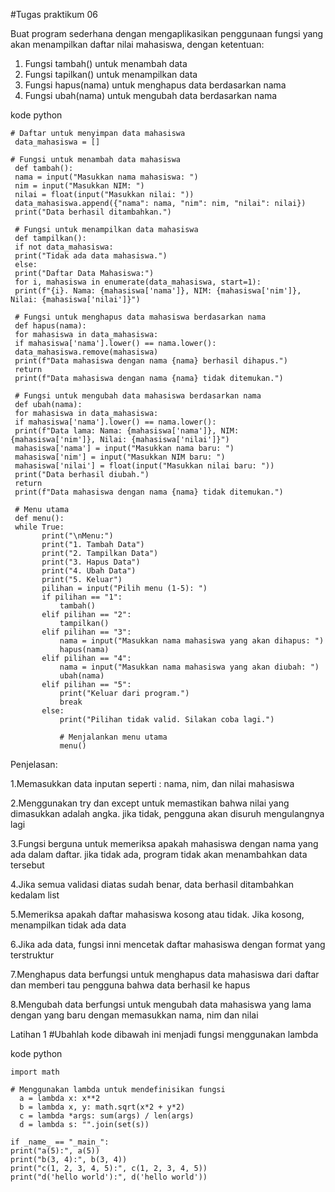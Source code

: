 #Tugas praktikum 06

Buat program sederhana dengan mengaplikasikan penggunaan fungsi
yang akan menampilkan daftar nilai mahasiswa, dengan ketentuan:
1. Fungsi tambah() untuk menambah data
2. Fungsi tapilkan() untuk menampilkan data
3. Fungsi hapus(nama) untuk menghapus data berdasarkan nama
4. Fungsi ubah(nama) untuk mengubah data berdasarkan nama

kode python

    # Daftar untuk menyimpan data mahasiswa
     data_mahasiswa = []

    # Fungsi untuk menambah data mahasiswa
     def tambah():
     nama = input("Masukkan nama mahasiswa: ")
     nim = input("Masukkan NIM: ")
     nilai = float(input("Masukkan nilai: "))
     data_mahasiswa.append({"nama": nama, "nim": nim, "nilai": nilai})
     print("Data berhasil ditambahkan.")

     # Fungsi untuk menampilkan data mahasiswa
     def tampilkan():
     if not data_mahasiswa:
     print("Tidak ada data mahasiswa.")
     else:
     print("Daftar Data Mahasiswa:")
     for i, mahasiswa in enumerate(data_mahasiswa, start=1):
     print(f"{i}. Nama: {mahasiswa['nama']}, NIM: {mahasiswa['nim']}, Nilai: {mahasiswa['nilai']}")

     # Fungsi untuk menghapus data mahasiswa berdasarkan nama
     def hapus(nama):
     for mahasiswa in data_mahasiswa:
     if mahasiswa['nama'].lower() == nama.lower():
     data_mahasiswa.remove(mahasiswa)
     print(f"Data mahasiswa dengan nama {nama} berhasil dihapus.")
     return
     print(f"Data mahasiswa dengan nama {nama} tidak ditemukan.")

     # Fungsi untuk mengubah data mahasiswa berdasarkan nama
     def ubah(nama):
     for mahasiswa in data_mahasiswa:
     if mahasiswa['nama'].lower() == nama.lower():
     print(f"Data lama: Nama: {mahasiswa['nama']}, NIM: {mahasiswa['nim']}, Nilai: {mahasiswa['nilai']}")
     mahasiswa['nama'] = input("Masukkan nama baru: ")
     mahasiswa['nim'] = input("Masukkan NIM baru: ")
     mahasiswa['nilai'] = float(input("Masukkan nilai baru: "))
     print("Data berhasil diubah.")
     return
     print(f"Data mahasiswa dengan nama {nama} tidak ditemukan.")

     # Menu utama
     def menu():
     while True:
           print("\nMenu:")
           print("1. Tambah Data")
           print("2. Tampilkan Data")
           print("3. Hapus Data")
           print("4. Ubah Data")
           print("5. Keluar")
           pilihan = input("Pilih menu (1-5): ")
           if pilihan == "1":
               tambah()
           elif pilihan == "2":
               tampilkan()
           elif pilihan == "3":
               nama = input("Masukkan nama mahasiswa yang akan dihapus: ")
               hapus(nama)
           elif pilihan == "4":
               nama = input("Masukkan nama mahasiswa yang akan diubah: ")
               ubah(nama)
           elif pilihan == "5":
               print("Keluar dari program.")
               break
           else:
               print("Pilihan tidak valid. Silakan coba lagi.")

               # Menjalankan menu utama
               menu()
               

Penjelasan:

1.Memasukkan data inputan seperti : nama, nim, dan nilai mahasiswa

2.Menggunakan try dan except untuk memastikan bahwa nilai yang
dimasukkan adalah angka. jika tidak, pengguna akan disuruh mengulangnya lagi

3.Fungsi berguna untuk memeriksa apakah mahasiswa dengan nama yang ada dalam daftar. jika tidak ada, program tidak akan menambahkan data tersebut

4.Jika semua validasi diatas sudah benar, data berhasil ditambahkan
kedalam list

5.Memeriksa apakah daftar mahasiswa kosong atau tidak. Jika kosong, menampilkan tidak ada data

6.Jika ada data, fungsi inni mencetak daftar mahasiswa dengan format yang terstruktur

7.Menghapus data berfungsi untuk menghapus data mahasiswa dari daftar dan memberi tau pengguna bahwa data berhasil ke hapus

8.Mengubah data berfungsi untuk mengubah data mahasiswa yang lama dengan yang baru dengan memasukkan nama, nim dan nilai

Latihan 1
#Ubahlah kode dibawah ini menjadi fungsi menggunakan lambda

kode python

    import math

    # Menggunakan lambda untuk mendefinisikan fungsi
      a = lambda x: x**2
      b = lambda x, y: math.sqrt(x*2 + y*2)
      c = lambda *args: sum(args) / len(args)
      d = lambda s: "".join(set(s))

    if _name_ == "_main_":
    print("a(5):", a(5))
    print("b(3, 4):", b(3, 4))
    print("c(1, 2, 3, 4, 5):", c(1, 2, 3, 4, 5))
    print("d('hello world'):", d('hello world'))

